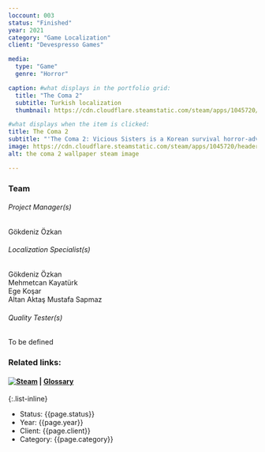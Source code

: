 ```yaml
---
loccount: 003
status: "Finished"
year: 2021
category: "Game Localization"
client: "Devespresso Games"

media:
  type: "Game"
  genre: "Horror"

caption: #what displays in the portfolio grid:
  title: "The Coma 2"
  subtitle: Turkish localization
  thumbnail: https://cdn.cloudflare.steamstatic.com/steam/apps/1045720/header.jpg

#what displays when the item is clicked:
title: The Coma 2
subtitle: "'The Coma 2: Vicious Sisters is a Korean survival horror-adventure. Venture from your deserted school to survive the horrors of the night. Explore the surrounding Sehwa district and uncover the shadow realm's dark secrets. Use everything at your disposal to avoid a demoness hellbent on killing you!' – Steam Store Page"
image: https://cdn.cloudflare.steamstatic.com/steam/apps/1045720/header.jpg
alt: the coma 2 wallpaper steam image

---
```

### Team
###### Project Manager(s)
Gökdeniz Özkan
###### Localization Specialist(s)
Gökdeniz Özkan  
Mehmetcan Kayatürk  
Ege Koşar  
Altan Aktaş
Mustafa Sapmaz  
###### Quality Tester(s)
To be defined
### Related links:
#### [![Steam](https://store.cloudflare.steamstatic.com/public/images/v6/logo_steam_footer.png)](https://store.steampowered.com/app/1045720/The_Coma_2_Vicious_Sisters/)  |  [Glossary](https://docs.google.com/spreadsheets/d/1ot1dYgcJIXZ6C-1Avlj3LrrsSm2w3xIO/edit?usp=sharing&ouid=101857902793245332208&rtpof=true&sd=true)
{:.list-inline}
- Status: {{page.status}}
- Year: {{page.year}}
- Client: {{page.client}}
- Category: {{page.category}}
